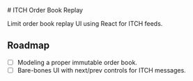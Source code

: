# ITCH Order Book Replay

Limit order book replay UI using React for ITCH feeds.

## Roadmap

- [ ] Modeling a proper immutable order book.
- [ ] Bare-bones UI with next/prev controls for ITCH messages.